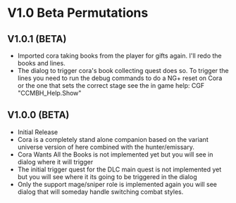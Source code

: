 # V1.0 Beta Permutations

## V1.0.1 (BETA)
* Imported cora taking books from the player for gifts again. I'll redo the books and lines. 
* The dialog to trigger cora's book collecting quest does so. To trigger the lines you need to run the debug commands to do a NG+ reset on Cora or the one that sets the correct stage see the in game help: CGF "CCMBH_Help.Show"

## V1.0.0 (BETA)
* Initial Release
* Cora is a completely stand alone companion based on the variant universe version of here combined with the hunter/emissary. 
* Cora Wants All the Books is not implemented yet but you will see in dialog where it will trigger
* The initial trigger quest for the DLC main quest is not implemented yet but you will see where it its going to be triggered in the dialog
* Only the support mage/sniper role is implemented again you will see dialog that will someday handle switching combat styles. 